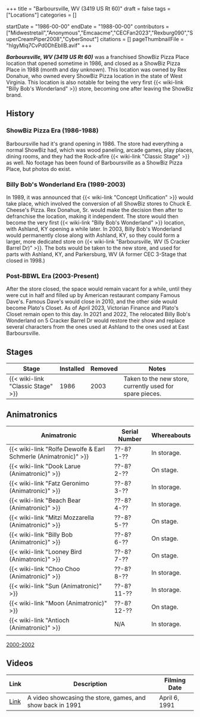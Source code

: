 +++
title = "Barboursville, WV (3419 US Rt 60)"
draft = false
tags = ["Locations"]
categories = []


startDate = "1986-00-00"
endDate = "1988-00-00"
contributors = ["Midwestretail","Anonymous","Emcaacme","CECFan2023","Rexburg090","SuperCreamPiper2008","CyberSnout"]
citations = []
pageThumbnailFile = "hlgyMiq7CvPd0DhEbIlB.avif"
+++

***Barboursville, WV (3419 US Rt 60)*** was a franchised ShowBiz Pizza Place location that opened sometime in 1986, and closed as a ShowBiz Pizza Place in 1988 (month and day unknown). This location was owned by Rex Donahue, who owned every ShowBiz Pizza location in the state of West Virginia. This location is also notable for being the very first {{< wiki-link "Billy Bob's Wonderland" >}} store, becoming one after leaving the ShowBiz brand.

## History

### ShowBiz Pizza Era (1986-1988)

Barboursville had it's grand opening in 1986. The store had everything a normal ShowBiz had, which was wood paneling, arcade games, play places, dining rooms, and they had the Rock-afire {{< wiki-link "Classic Stage" >}} as well. No footage has been found of Barboursville as a ShowBiz Pizza Place, but photos do exist.

### Billy Bob's Wonderland Era (1989-2003)

In 1989, it was announced that {{< wiki-link "Concept Unification" >}} would take place, which involved the conversion of all ShowBiz stores to Chuck E. Cheese's Pizza. Rex Donahue, Sr. would make the decision then after to defranchise the location, making it independent. The store would then become the very first {{< wiki-link "Billy Bob's Wonderland" >}} location, with Ashland, KY opening a while later. In 2003, Billy Bob's Wonderland would permanently close along with Ashland, KY, so they could form a larger, more dedicated store on {{< wiki-link "Barboursville, WV (5 Cracker Barrel Dr)" >}}. The bots would be taken to the new store, and used for parts with Ashland, KY, and Parkersburg, WV (A former CEC 3-Stage that closed in 1998.)

### Post-BBWL Era (2003-Present)

After the store closed, the space would remain vacant for a while, until they were cut in half and filled up by American restaurant company Famous Dave's. Famous Dave's would close in 2010, and the other side would become Plato's Closet. As of April 2023, Victorian Finance and Plato's Closet remain open to this day. In 2021 and 2022, The relocated Billy Bob's Wonderland on 5 Cracker Barrel Dr would restore their show and replace several characters from the ones used at Ashland to the ones used at East Barboursville.

## Stages

| Stage                                   | Installed | Removed | Notes                                                    |
|-----------------------------------------|-----------|---------|----------------------------------------------------------|
| {{< wiki-link "Classic Stage" >}} | 1986      | 2003    | Taken to the new store, currently used for spare pieces. |

## Animatronics

| Animatronic                                                               | Serial Number | Whereabouts |
|---------------------------------------------------------------------------|---------------|-------------|
| {{< wiki-link "Rolfe Dewolfe &amp; Earl Schmerle (Animatronic)" >}} | ??-8? 1-??    | In storage. |
| {{< wiki-link "Dook Larue (Animatronic)" >}}                        | ??-8? 2-??    | On stage.   |
| {{< wiki-link "Fatz Geronimo (Animatronic)" >}}                     | ??-8? 3-??    | In storage. |
| {{< wiki-link "Beach Bear (Animatronic)" >}}                        | ??-8? 4-??    | In storage. |
| {{< wiki-link "Mitzi Mozzarella (Animatronic)" >}}                  | ??-8? 5-??    | On stage.   |
| {{< wiki-link "Billy Bob (Animatronic)" >}}                         | ??-8? 6-??    | On stage.   |
| {{< wiki-link "Looney Bird (Animatronic)" >}}                       | ??-8? 7-??    | On stage.   |
| {{< wiki-link "Choo Choo (Animatronic)" >}}                         | ??-8? 8-??    | In storage. |
| {{< wiki-link "Sun (Animatronic)" >}}                               | ??-8? 11-??   | In storage. |
| {{< wiki-link "Moon (Animatronic)" >}}                              | ??-8? 12-??   | On stage.   |
| {{< wiki-link "Antioch (Animatronic)" >}}                           | N/A           | In storage. |
|                                                                           |               |             |

[2000-2002](http://showbizpizza.com/photos/rae/bbw_barboursville/index.html)

## Videos

| Link                                 | Description                                                | Filming Date  |
|--------------------------------------|------------------------------------------------------------|---------------|
| [Link](https://youtu.be/Si1zzspYQuk) | A video showcasing the store, games, and show back in 1991 | April 6, 1991 |